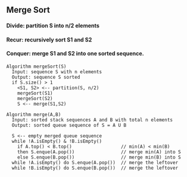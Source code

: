 ## Merge Sort

#### Divide: partition S into n/2 elements
#### Recur: recursively sort S1 and S2
#### Conquer: merge S1 and S2 into one sorted sequence.

``` 
Algorithm mergeSort(S)
  Input: sequence S with n elements
  Output: sequence S sorted
  if S.size() > 1
    <S1, S2> <-- partition(S, n/2)
    mergeSort(S1)
    mergeSort(S2)
    S <-- merge(S1,S2)
    
Algorithm merge(A,B)
  Input: sorted stack sequences A and B with total n elements
  Output: sorted queue sequence of S = A U B
  
  S <-- empty merged queue sequence 
  while !A.isEmpty() & !B.isEmpty()
    if A.top() < B.top()                  // min(A) < min(B)
    then S.enque(A.pop())                 // merge min(A) into S
    else S.enque(B.pop())                 // merge min(B) into S
  while !A.isEmpty() do S.enque(A.pop())  // merge the leftover
  while !B.isEmpty() do S.enque(B.pop())  // merge the leftover
  
```
